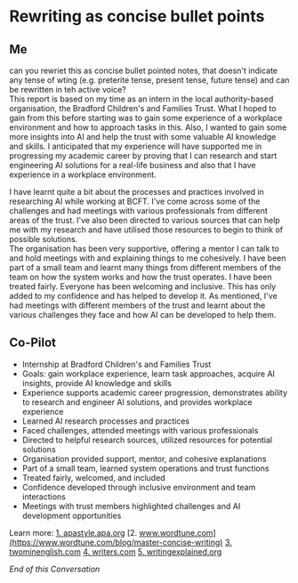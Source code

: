 # Rewriting as concise bullet points  

## Me
can you rewriet this as concise bullet pointed notes, that doesn't indicate any tense of wting (e.g. preterite tense, present tense, future tense) and can be rewritten in teh active voice?  
This report is based on my time as an intern in the local authority-based organisation, the Bradford Children's and Families Trust. What I hoped to gain from this before starting was to gain some experience of a workplace environment and how to approach tasks in this. Also, I wanted to gain some more insights into AI and help the trust with some valuable AI knowledge and skills. I anticipated that my experience will have supported me in progressing my academic career by proving that I can research and start engineering AI solutions for a real-life business and also that I have experience in a workplace environment.  

I have learnt quite a bit about the processes and practices involved in researching AI while working at BCFT. I've come across some of the challenges and had meetings with various professionals from different areas of the trust. I've also been directed to various sources that can help me with my research and have utilised those resources to begin to think of possible solutions.  
The organisation has been very supportive, offering a mentor I can talk to and hold meetings with and explaining things to me cohesively. I have been part of a small team and learnt many things from different members of the team on how the system works and how the trust operates. I have been treated fairly. Everyone has been welcoming and inclusive. This has only added to my confidence and has helped to develop it. As mentioned, I've had meetings with different members of the trust and learnt about the various challenges they face and how AI can be developed to help them.  

## Co-Pilot
[1]: https://apastyle.apa.org/instructional-aids/active-voice.pdf ""
[2]: https://www.wordtune.com/blog/master-concise-writing ""
[3]: https://twominenglish.com/active-voice/ ""
[4]: https://writers.com/concise-writing ""
[5]: https://writingexplained.org/grammar-dictionary/active-voice ""

- Internship at Bradford Children's and Families Trust
- Goals: gain workplace experience, learn task approaches, acquire AI insights, provide AI knowledge and skills
- Experience supports academic career progression, demonstrates ability to research and engineer AI solutions, and provides workplace experience
- Learned AI research processes and practices
- Faced challenges, attended meetings with various professionals
- Directed to helpful research sources, utilized resources for potential solutions
- Organisation provided support, mentor, and cohesive explanations
- Part of a small team, learned system operations and trust functions
- Treated fairly, welcomed, and included
- Confidence developed through inclusive environment and team interactions
- Meetings with trust members highlighted challenges and AI development opportunities

Learn more: [1. apastyle.apa.org](https://apastyle.apa.org/instructional-aids/active-voice.pdf) 
[2. www.wordtune.com](https://www.wordtune.com/blog/master-concise-writing) 
[3. twominenglish.com](https://twominenglish.com/active-voice/) 
[4. writers.com](https://writers.com/concise-writing) 
[5. writingexplained.org](https://writingexplained.org/grammar-dictionary/active-voice)  

*End of this Conversation*

